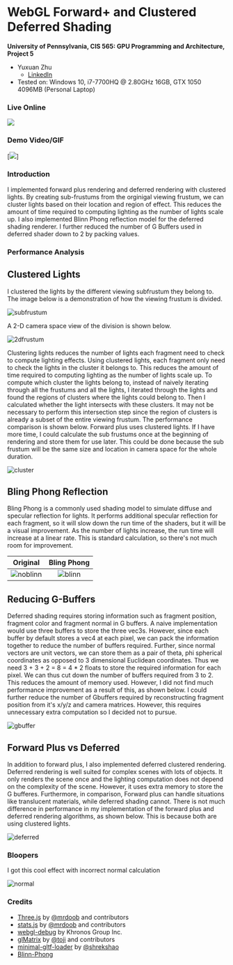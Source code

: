 WebGL Forward+ and Clustered Deferred Shading
======================

**University of Pennsylvania, CIS 565: GPU Programming and Architecture, Project 5**

* Yuxuan Zhu
  * [LinkedIn](https://www.linkedin.com/in/andrewyxzhu/)
* Tested on: Windows 10, i7-7700HQ @ 2.80GHz 16GB, GTX 1050 4096MB (Personal Laptop)

### Live Online

[![](img/final.JPG)](http://TODO.github.io/Project5-WebGL-Forward-Plus-and-Clustered-Deferred)

### Demo Video/GIF

[![](img/recording.gif)]

### Introduction

I implemented forward plus rendering and deferred rendering with clustered lights. By creating sub-frustums from the orginigal viewing frustum, we can cluster lights based on their location and region of effect. This reduces the amount of time required to computing lighting as the number of lights scale up. I also implemented Blinn Phong reflection model for the deferred shading renderer. I further reduced the number of G Buffers used in deferred shader down to 2 by packing values. 

### Performance Analysis

## Clustered Lights

I clustered the lights by the different viewing subfrustum they belong to. The image below is a demonstration of how the viewing frustum is divided. 

![subfrustum](img/wireframe.JPG)

A 2-D camera space view of the division is shown below.

![2dfrustum](img/debugCluster.JPG)

Clustering lights reduces the number of lights each fragment need to check to compute lighting effects. Using clustered lights, each fragment only need to check the lights in the cluster it belongs to. This reduces the amount of time required to computing lighting as the number of lights scale up. To compute which cluster the lights belong to, instead of naively iterating through all the frustums and all the lights, I iterated through the lights and found the regions of clusters where the lights could belong to. Then I calculated whether the light intersects with these clusters. It may not be necessary to perform this intersection step since the region of clusters is already a subset of the entire viewing frustum. The performance comparison is shown below. Forward plus uses clustered lights. If I have more time, I could calculate the sub frustums once at the beginning of rendering and store them for use later. This could be done because the sub frustum will be the same size and location in camera space for the whole duration.

![cluster](img/cluster.png)

## Bling Phong Reflection

Bling Phong is a commonly used shading model to simulate diffuse and specular reflection for lights. It performs additional specular reflection for each fragment, so it will slow down the run time of the shaders, but it will be a visual improvement. As the number of lights increase, the run time will increase at a linear rate. This is standard calculation, so there's not much room for improvement.

Original |  Bling Phong
:-------------------------:|:-------------------------:
![noblinn](img/noblinn.JPG)  |  ![blinn](img/blinn.JPG)


## Reducing G-Buffers

Deferred shading requires storing information such as fragment position, fragment color and fragment normal in G buffers. A naive implementation would use three buffers to store the three vec3s. However, since each buffer by default stores a vec4 at each pixel, we can pack the information together to reduce the number of buffers required. Further, since normal vectors are unit vectors, we can store them as a pair of theta, phi spherical coordinates as opposed to 3 dimensional Euclidean coordinates. Thus we need 3 + 3 + 2 = 8 = 4 * 2 floats to store the required information for each pixel. We can thus cut down the number of buffers required from 3 to 2. This reduces the amount of memory used. However, I did not find much performance improvement as a result of this, as shown below. I could further reduce the number of Gbuffers required by reconstructing fragment position from it's x/y/z and camera matrices. However, this requires unnecessary extra computation so I decided not to pursue. 

![gbuffer](img/gbuffer.png)

## Forward Plus vs Deferred 

In addition to forward plus, I also implemented deferred clustered rendering. Deferred rendering is well suited for complex scenes with lots of objects. It only renders the scene once and the lighting computation does not depend on the complexity of the scene. However, it uses extra memory to store the G bufferes. Furthermore, in comparison, Forward plus can handle situations like translucent materials, while deferred shading cannot. There is not much difference in performance in my implementation of the forward plus and deferred rendering algorithms, as shown below. This is because both are using clustered lights. 

![deferred](img/deferred.png)

### Bloopers

I got this cool effect with incorrect normal calculation

![normal](img/wrongNormal.JPG)

### Credits

* [Three.js](https://github.com/mrdoob/three.js) by [@mrdoob](https://github.com/mrdoob) and contributors
* [stats.js](https://github.com/mrdoob/stats.js) by [@mrdoob](https://github.com/mrdoob) and contributors
* [webgl-debug](https://github.com/KhronosGroup/WebGLDeveloperTools) by Khronos Group Inc.
* [glMatrix](https://github.com/toji/gl-matrix) by [@toji](https://github.com/toji) and contributors
* [minimal-gltf-loader](https://github.com/shrekshao/minimal-gltf-loader) by [@shrekshao](https://github.com/shrekshao)
* [Blinn-Phong](https://en.wikipedia.org/wiki/Blinn%E2%80%93Phong_reflection_model)
